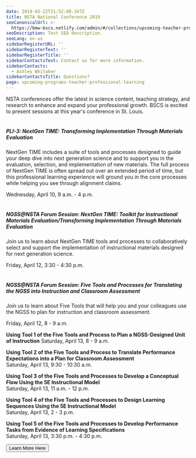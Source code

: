 ```yaml
---
date: 2019-03-22T21:52:00.347Z
title: NSTA National Conference 2019
seoCanonicalUrl: >-
  https://bmw-bscs.netlify.com/admin/#/collections/upcoming-teacher-professional-learning/nsta-national-conference-2019
seoDescription: Test SEO description.
seoLang: en-us
sidebarRegisterURL: ''
sidebarRegisterText: ''
sidebarRegisterTitle: ''
sidebarContactsText: Contact us for more information.
sidebarContacts:
  - Ashley Whitaker
sidebarContactsTitle: Questions?
page: upcoming-programs-teacher-professional-learning
---
```

NSTA conferences offer the latest in science content, teaching strategy, and research to enhance and expand your professional growth. BSCS is excited to present sessions at this year's conference in St. Louis.
<br>
</br>
##### PLI-3: NextGen TIME: Transforming Implementation Through Materials Evaluation

NextGen TIME includes a suite of tools and processes designed to guide your deep dive into next generation science and to support you in the evaluation, selection, and implementation of new materials. The full process of NextGen TIME is often spread out over an extended period of time, but this professional learning experience will ground you in the core processes while helping you see through alignment claims. 

Wednesday, April 10, 9 a.m. - 4 p.m.
<br>
</br>
##### NGSS@NSTA Forum Session: NextGen TIME: Toolkit for Instructional Materials Evaluation/Transforming Implementation Through Materials Evaluation

Join us to learn about NextGen TIME tools and processes to collaboratively select and support the implementation of instructional materials designed for next generation science.

Friday, April 12, 3:30 - 4:30 p.m.
<br>
</br>
##### NGSS@NSTA Forum Session: Five Tools and Processes for Translating the NGSS into Instruction and Classroom Assessment

Join us to learn about Five Tools that will help you and your colleagues use the NGSS to plan for instruction and classroom assessment.

Friday, April 12, 8 - 9 a.m.

**Using Tool 1 of the Five Tools and Process to Plan a NGSS-Designed Unit of Instruction**
Saturday, April 13, 8 - 9 a.m.

**Using Tool 2 of the Five Tools and Process to Translate Performance Expectations into a Plan for Classroom Assessment**	
Saturday, April 13, 9:30 - 10:30 a.m. 

**Using Tool 3 of the Five Tools and Processes to Develop a Conceptual Flow Using the 5E Instructional Model**	
Saturday, April 13, 11 a.m. - 12 p.m.

**Using Tool 4 of the Five Tools and Processes to Design Learning Sequences Using the 5E Instructional Model**	
Saturday, April 13, 2 - 3 p.m. 

**Using Tool 5 of the Five Tools and Processes to Develop Performance Tasks from Evidence of Learning Specifications**	
Saturday, April 13, 3:30 p.m. - 4:30 p.m.

<a href="https://s6.goeshow.com/nsta/national/2019/conference_program_sessions.cfm" target="_blank" rel="noopener noreferrer"><button class="btn btn-outline-secondary">Learn More Here</button></a>

